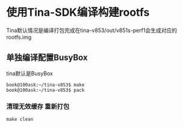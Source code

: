 # 使用Tina-SDK编译构建rootfs
Tina默认情况是编译打包完成在tina-v853/out/v851s-perf1会生成对应的rootfs.img

## 单独编译配置BusyBox 

tina默认是BusyBox 

``` shell
book@100ask:~/tina-v853$ make
book@100ask:~/tina-v853$ pack
```



### 清理无效缓存 重新打包

``` shell
make clean
```